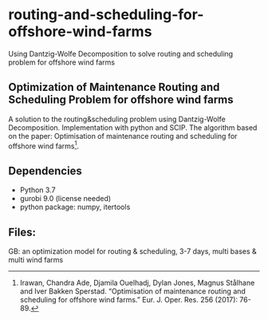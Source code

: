 # routing-and-scheduling-for-offshore-wind-farms
Using Dantzig-Wolfe Decomposition to solve routing and scheduling problem for offshore wind farms

Optimization of Maintenance Routing and Scheduling Problem for offshore wind farms
---
A solution to the routing&scheduling problem using Dantzig-Wolfe Decomposition. Implementation with python and SCIP.
The algorithm based on the paper: Optimisation of maintenance routing and scheduling for offshore wind farms[^1]. 

[^1]: Irawan, Chandra Ade, Djamila Ouelhadj, Dylan Jones, Magnus Stålhane and Iver Bakken Sperstad. “Optimisation of maintenance routing and scheduling for offshore wind farms.” Eur. J. Oper. Res. 256 (2017): 76-89.

Dependencies
---
- Python 3.7
- gurobi 9.0 (license needed)
- python package: numpy, itertools

Files:
---
GB: an optimization model for routing & scheduling, 3-7 days, multi bases & multi wind farms

